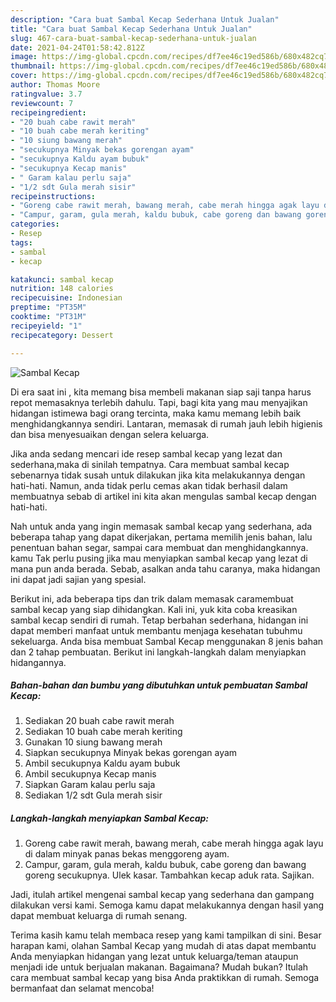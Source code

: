 ```yaml
---
description: "Cara buat Sambal Kecap Sederhana Untuk Jualan"
title: "Cara buat Sambal Kecap Sederhana Untuk Jualan"
slug: 467-cara-buat-sambal-kecap-sederhana-untuk-jualan
date: 2021-04-24T01:58:42.812Z
image: https://img-global.cpcdn.com/recipes/df7ee46c19ed586b/680x482cq70/sambal-kecap-foto-resep-utama.jpg
thumbnail: https://img-global.cpcdn.com/recipes/df7ee46c19ed586b/680x482cq70/sambal-kecap-foto-resep-utama.jpg
cover: https://img-global.cpcdn.com/recipes/df7ee46c19ed586b/680x482cq70/sambal-kecap-foto-resep-utama.jpg
author: Thomas Moore
ratingvalue: 3.7
reviewcount: 7
recipeingredient:
- "20 buah cabe rawit merah"
- "10 buah cabe merah keriting"
- "10 siung bawang merah"
- "secukupnya Minyak bekas gorengan ayam"
- "secukupnya Kaldu ayam bubuk"
- "secukupnya Kecap manis"
- " Garam kalau perlu saja"
- "1/2 sdt Gula merah sisir"
recipeinstructions:
- "Goreng cabe rawit merah, bawang merah, cabe merah hingga agak layu di dalam minyak panas bekas menggoreng ayam."
- "Campur, garam, gula merah, kaldu bubuk, cabe goreng dan bawang goreng secukupnya. Ulek kasar. Tambahkan kecap aduk rata. Sajikan."
categories:
- Resep
tags:
- sambal
- kecap

katakunci: sambal kecap 
nutrition: 148 calories
recipecuisine: Indonesian
preptime: "PT35M"
cooktime: "PT31M"
recipeyield: "1"
recipecategory: Dessert

---
```



![Sambal Kecap](https://img-global.cpcdn.com/recipes/df7ee46c19ed586b/680x482cq70/sambal-kecap-foto-resep-utama.jpg)

Di era  saat ini , kita memang bisa membeli makanan siap saji tanpa harus repot memasaknya terlebih dahulu. Tapi, bagi kita yang mau menyajikan hidangan istimewa bagi orang tercinta, maka kamu memang lebih baik menghidangkannya sendiri. Lantaran, memasak di rumah jauh lebih higienis dan bisa menyesuaikan dengan selera keluarga.

Jika anda sedang mencari ide resep sambal kecap yang lezat dan sederhana,maka di sinilah tempatnya. Cara membuat sambal kecap  sebenarnya tidak susah untuk dilakukan jika kita melakukannya dengan hati-hati. Namun, anda tidak perlu cemas akan tidak berhasil dalam membuatnya 
sebab di artikel ini kita akan mengulas sambal kecap dengan hati-hati.  



Nah untuk anda yang ingin memasak sambal kecap yang sederhana, ada beberapa tahap yang dapat dikerjakan, pertama memilih jenis bahan, lalu penentuan bahan segar, sampai cara membuat dan menghidangkannya. kamu Tak perlu pusing jika mau menyiapkan sambal kecap yang lezat di mana pun anda berada. Sebab, asalkan anda  tahu caranya, maka hidangan ini dapat jadi sajian yang spesial.

Berikut ini, ada beberapa tips dan trik dalam memasak caramembuat sambal kecap yang siap dihidangkan. Kali ini, yuk kita coba kreasikan sambal kecap sendiri di rumah. Tetap berbahan sederhana, hidangan ini dapat memberi manfaat untuk membantu menjaga kesehatan tubuhmu sekeluarga. Anda bisa membuat Sambal Kecap menggunakan 8 jenis bahan dan 2 tahap pembuatan. Berikut ini langkah-langkah dalam menyiapkan hidangannya.

<!--inarticleads1-->

##### Bahan-bahan dan bumbu yang dibutuhkan untuk pembuatan Sambal Kecap:

1. Sediakan 20 buah cabe rawit merah
1. Sediakan 10 buah cabe merah keriting
1. Gunakan 10 siung bawang merah
1. Siapkan secukupnya Minyak bekas gorengan ayam
1. Ambil secukupnya Kaldu ayam bubuk
1. Ambil secukupnya Kecap manis
1. Siapkan  Garam kalau perlu saja
1. Sediakan 1/2 sdt Gula merah sisir




<!--inarticleads2-->

##### Langkah-langkah menyiapkan Sambal Kecap:

1. Goreng cabe rawit merah, bawang merah, cabe merah hingga agak layu di dalam minyak panas bekas menggoreng ayam.
1. Campur, garam, gula merah, kaldu bubuk, cabe goreng dan bawang goreng secukupnya. Ulek kasar. Tambahkan kecap aduk rata. Sajikan.




Jadi, itulah artikel mengenai  sambal kecap  yang sederhana dan gampang dilakukan versi kami. Semoga kamu dapat melakukannya dengan hasil yang dapat membuat keluarga di rumah senang. 

Terima kasih kamu telah membaca resep yang kami tampilkan di sini. Besar harapan kami, olahan  Sambal Kecap yang mudah di atas dapat membantu Anda menyiapkan hidangan yang lezat untuk keluarga/teman ataupun menjadi ide untuk berjualan makanan. Bagaimana? Mudah bukan? Itulah cara membuat sambal kecap yang bisa Anda praktikkan di rumah. Semoga bermanfaat dan selamat mencoba!

